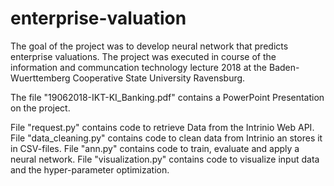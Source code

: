 # enterprise-valuation
The goal of the project was to develop neural network that predicts enterprise valuations. The project was executed in course of the information and communcation technology lecture 2018 at the Baden-Wuerttemberg Cooperative State University Ravensburg.

The file "19062018-IKT-KI_Banking.pdf" contains a PowerPoint Presentation on the project.

File "request.py" contains code to retrieve Data from the Intrinio Web API.
File "data_cleaning.py" contains code to clean data from Intrinio an stores it in CSV-files.
File "ann.py" contains code to train, evaluate and apply a neural network.
File "visualization.py" contains code to visualize input data and the hyper-parameter optimization.
